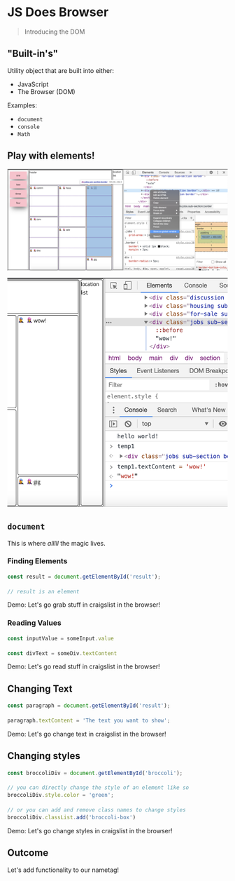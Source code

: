 JS Does Browser 
===

> Introducing the DOM

## "Built-in's"

Utility object that are built into either:
* JavaScript
* The Browser (DOM)

Examples:
* `document`
* `console`
* `Math`

## Play with elements!

![](./dom1.png)

![](./dom2.png)

## `document`

This is where _alllll_ the magic lives.

### Finding Elements

```js
const result = document.getElementById('result');

// result is an element
```

Demo: Let's go grab stuff in craigslist in the browser!

### Reading Values

```js
const inputValue = someInput.value

const divText = someDiv.textContent
```

Demo: Let's go read stuff in craigslist in the browser!


## Changing Text

```js
const paragraph = document.getElementById('result');

paragraph.textContent = 'The text you want to show';
```

Demo: Let's go change text in craigslist in the browser!

## Changing styles

```js
const broccoliDiv = document.getElementById('broccoli');

// you can directly change the style of an element like so
broccoliDiv.style.color = 'green';

// or you can add and remove class names to change styles
broccoliDiv.classList.add('broccoli-box')
```

Demo: Let's go change styles in craigslist in the browser!

## Outcome
Let's add functionality to our nametag!